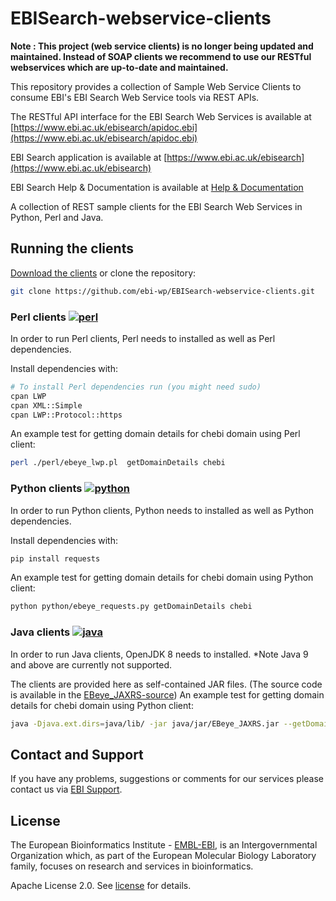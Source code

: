 # EBISearch-webservice-clients

**Note : This project (web service clients) is no longer being updated and maintained. Instead of SOAP clients we recommend to use our RESTful webservices which are up-to-date and maintained.**

This repository provides a collection of Sample Web Service Clients to consume
EBI's EBI Search Web Service tools via REST APIs.

The RESTful API interface for the EBI Search Web Services is available at
[https://www.ebi.ac.uk/ebisearch/apidoc.ebi](https://www.ebi.ac.uk/ebisearch/apidoc.ebi)

EBI Search application is available at
[https://www.ebi.ac.uk/ebisearch](https://www.ebi.ac.uk/ebisearch)

EBI Search Help & Documentation is available at
[Help & Documentation](https://www.ebi.ac.uk/ebisearch/documentation.ebi)

A collection of REST sample clients for the EBI Search Web Services in Python, Perl and Java.


## Running the clients

[Download the clients](https://github.com/ebi-wp/EBISearch-webservice-clients/archive/master.zip)
or clone the repository:

```bash
git clone https://github.com/ebi-wp/EBISearch-webservice-clients.git
```

### Perl clients [![perl](https://img.shields.io/badge/perl-blue.svg?style=flat)]()

In order to run Perl clients, Perl needs to installed as well as Perl dependencies.

Install dependencies with:
```bash
# To install Perl dependencies run (you might need sudo)
cpan LWP
cpan XML::Simple
cpan LWP::Protocol::https
```

An example test for getting domain details for chebi domain using Perl client:

```bash
perl ./perl/ebeye_lwp.pl  getDomainDetails chebi
```

### Python clients [![python](https://img.shields.io/badge/python-blue.svg?style=flat)]()

In order to run Python clients, Python needs to installed as well as Python dependencies.

Install dependencies with:
```bash
pip install requests
```

An example test for getting domain details for chebi domain using Python client:

```bash
python python/ebeye_requests.py getDomainDetails chebi
```

### Java clients [![java](https://img.shields.io/badge/java-openJDK8-blue.svg?style=flat)]()

In order to run Java clients, OpenJDK 8 needs to installed. *Note Java 9 and above are currently not supported.

The clients are provided here as self-contained JAR files. (The source code is available in the [EBeye_JAXRS-source](https://github.com/ebi-wp/webservice-clients/blob/master/java/jar/EBeye_JAXRS-source.jar))
An example test for getting domain details for chebi domain using Python client:

```bash
java -Djava.ext.dirs=java/lib/ -jar java/jar/EBeye_JAXRS.jar --getDomainDetails chebi
```

## Contact and Support

If you have any problems, suggestions or comments for our services please
contact us via [EBI Support](https://www.ebi.ac.uk/support/index.php?query=WebServices).

## License
The European Bioinformatics Institute - [EMBL-EBI](https://www.ebi.ac.uk/), is an Intergovernmental Organization which, as part of the European Molecular Biology Laboratory family, focuses on research and services in bioinformatics.  

Apache License 2.0. See [license](LICENSE) for details.
